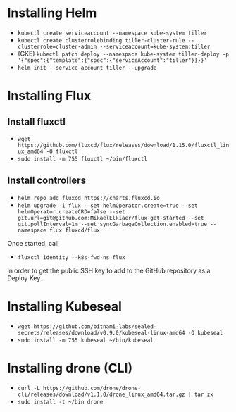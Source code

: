 # Installing Helm
* `kubectl create serviceaccount --namespace kube-system tiller`
* `kubectl create clusterrolebinding tiller-cluster-rule --clusterrole=cluster-admin --serviceaccount=kube-system:tiller`
* (GKE) `kubectl patch deploy --namespace kube-system tiller-deploy -p '{"spec":{"template":{"spec":{"serviceAccount":"tiller"}}}}'`
* `helm init --service-account tiller --upgrade`

# Installing Flux
## Install fluxctl
* `wget https://github.com/fluxcd/flux/releases/download/1.15.0/fluxctl_linux_amd64 -O fluxctl`
* `sudo install -m 755 fluxctl ~/bin/fluxctl`
## Install controllers
* `helm repo add fluxcd https://charts.fluxcd.io`
* `helm upgrade -i flux --set helmOperator.create=true --set helmOperator.createCRD=false --set git.url=git@github.com:MikaelElkiaer/flux-get-started --set git.pollInterval=1m --set syncGarbageCollection.enabled=true --namespace flux fluxcd/flux`

Once started, call

* `fluxctl identity --k8s-fwd-ns flux`

in order to get the public SSH key to add to the GitHub repository as a Deploy Key.

# Installing Kubeseal
* `wget https://github.com/bitnami-labs/sealed-secrets/releases/download/v0.9.0/kubeseal-linux-amd64 -O kubeseal`
* `sudo install -m 755 kubeseal ~/bin/kubeseal`

# Installing drone (CLI)
* `curl -L https://github.com/drone/drone-cli/releases/download/v1.1.0/drone_linux_amd64.tar.gz | tar zx`
* `sudo install -t ~/bin drone`

